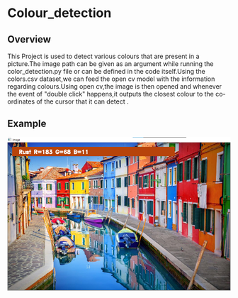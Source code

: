# Colour_detection
## Overview

This Project is used to detect various colours that are present in a picture.The image path can be given as an argument while running the color_detection.py file or can be defined in the code itself.Using the colors.csv dataset,we can feed the open cv model with the information regarding colours.Using open cv,the image is then opened and whenever the event of "double click" happens,it outputs the closest colour to the co-ordinates of the cursor that it can detect .

## Example
![alt text](https://github.com/pranjall29/colour_detection/blob/master/example.png?raw=true)
